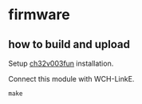 # firmware

## how to build and upload

Setup [ch32v003fun](https://github.com/cnlohr/ch32v003fun) installation.

Connect this module with WCH-LinkE.

```
make
```